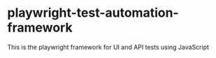 # playwright-test-automation-framework
This is the playwright framework for UI and API tests using JavaScript
